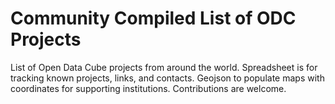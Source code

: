 # Community Compiled List of ODC Projects
List of Open Data Cube projects from around the world. Spreadsheet is for tracking known projects, links, and contacts. Geojson to populate maps with coordinates for supporting institutions. Contributions are welcome.
